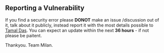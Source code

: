 ## Reporting a Vulnerability

If you find a security error please **DONOT** make an issue /discussion out of it, talk about it publicly, instead report it with the most details possible to [Tamal Das](https://twitter.com/mrTamall). You can expect an update within the next **36 hours** - if not please be paitent.

Thankyou. 
Team Milan.

